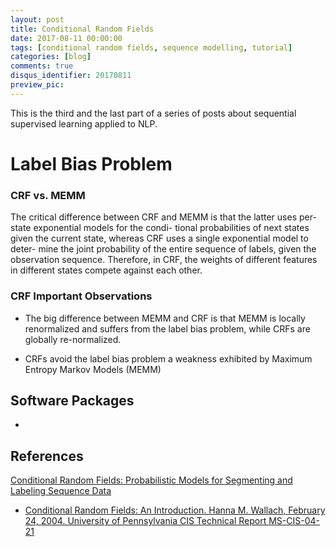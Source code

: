 ```yaml
---
layout: post
title: Conditional Random Fields
date: 2017-08-11 00:00:00
tags: [conditional random fields, sequence modelling, tutorial]
categories: [blog]
comments: true
disqus_identifier: 20170811
preview_pic:
---
```


This is the third and the last part of a series of posts about sequential supervised learning applied to NLP.

<!--

\newcommand{\argmax}[1]{\underset{#1}{\operatorname{arg}\,\operatorname{max}}\;}

https://liqiangguo.wordpress.com/page/2/
http://www.cs.columbia.edu/~smaskey/CS6998/slides/statnlp_week10.pdf
http://www.cs.columbia.edu/~smaskey/CS6998-0412/slides/week13_statnlp_web.pdf

http://videolectures.net/cikm08_elkan_llmacrf/

http://www.lsi.upc.edu/~aquattoni/AllMyPapers/crf_tutorial_talk.pdf

http://curtis.ml.cmu.edu/w/courses/index.php/Lafferty_2001_Conditional_Random_Fields

http://www.cs.cornell.edu/courses/cs6784/2010sp/lecture/10-LaffertyEtAl01.pdf

http://www.stokastik.in/understanding-conditional-random-fields/


HMMs don't allow the addition of overlapping arbitrary features of the observations.

MeMMs are normalized locally over each observation, and hence suffer from the Label Bias problem, where the transitions going out from a state compete only against each other, as opposed to all the other transitions in the model.


A first key idea in CRFs will be to define a feature vector that maps an entire
input sequence x paired with an entire state sequence s to some d-dimensional feature vector.

IDEA: maps an entire input sequence x paired with an entire state sequence s to
some d-dimensional feature vector.

A conditional random field may be viewed as an undirected graphical model, or Markov random field [3], globally conditioned on X, the random variable representing observation sequences



-->

# __Label Bias Problem__


### CRF vs. MEMM

The critical difference between CRF and MEMM is that the latter uses per-state exponential models for the condi- tional probabilities of next states given the current state, whereas CRF uses a single exponential model to deter- mine the joint probability of the entire sequence of labels, given the observation sequence. Therefore, in CRF, the weights of different features in different states compete against each other.


### __CRF Important Observations__

* The big difference between MEMM and CRF is that MEMM is locally renormalized and suffers from the label bias problem, while CRFs are globally re-normalized.

* CRFs avoid the label bias problem a weakness exhibited by Maximum Entropy Markov Models (MEMM)


## __Software Packages__

*




## __References__

[Conditional Random Fields: Probabilistic Models for Segmenting and Labeling Sequence Data](http://repository.upenn.edu/cgi/viewcontent.cgi?article=1162&context=cis_papers)



* [Conditional Random Fields: An Introduction. Hanna M. Wallach, February 24, 2004. University of Pennsylvania CIS Technical Report MS-CIS-04-21](http://dirichlet.net/pdf/wallach04conditional.pdf)
